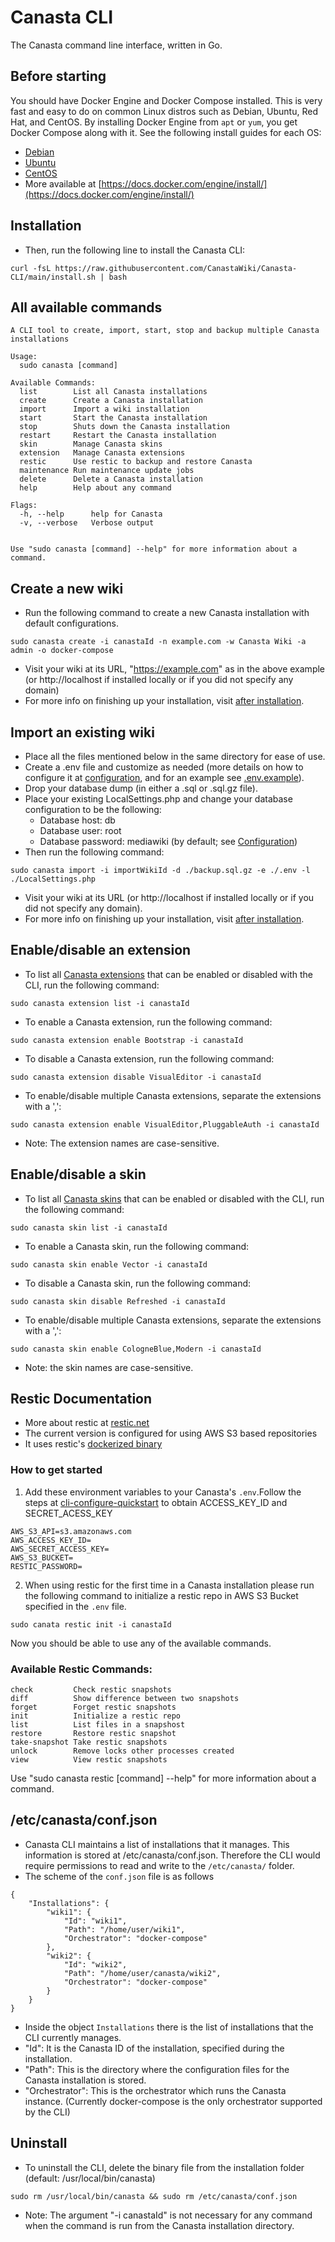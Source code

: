 # Canasta CLI
The Canasta command line interface, written in Go.

## Before starting
You should have Docker Engine and Docker Compose installed. This is very fast and easy to do on common Linux distros such as Debian, Ubuntu, Red Hat, and CentOS. By installing Docker Engine from `apt` or `yum`, you get Docker Compose along with it. See the following install guides for each OS:

* [Debian](https://docs.docker.com/engine/install/debian/)
* [Ubuntu](https://docs.docker.com/engine/install/ubuntu/)
* [CentOS](https://docs.docker.com/engine/install/centos/)
* More available at [https://docs.docker.com/engine/install/](https://docs.docker.com/engine/install/)

## Installation
* Then, run the following line to install the Canasta CLI:

```
curl -fsL https://raw.githubusercontent.com/CanastaWiki/Canasta-CLI/main/install.sh | bash
``` 

## All available commands

```
A CLI tool to create, import, start, stop and backup multiple Canasta installations

Usage:
  sudo canasta [command]

Available Commands:
  list        List all Canasta installations
  create      Create a Canasta installation
  import      Import a wiki installation
  start       Start the Canasta installation
  stop        Shuts down the Canasta installation
  restart     Restart the Canasta installation
  skin        Manage Canasta skins
  extension   Manage Canasta extensions
  restic      Use restic to backup and restore Canasta
  maintenance Run maintenance update jobs
  delete      Delete a Canasta installation
  help        Help about any command

Flags:
  -h, --help      help for Canasta
  -v, --verbose   Verbose output


Use "sudo canasta [command] --help" for more information about a command.
```
## Create a new wiki
* Run the following command to create a new Canasta installation with default configurations.
```
sudo canasta create -i canastaId -n example.com -w Canasta Wiki -a admin -o docker-compose
```
* Visit your wiki at its URL, "https://example.com" as in the above example (or http://localhost if installed locally or if you did not specify any domain)
* For more info on finishing up your installation, visit [after installation](setup.md#after-installation).

## Import an existing wiki
* Place all the files mentioned below in the same directory for ease of use.
* Create a .env file and customize as needed (more details on how to configure it at [configuration](setup.md#configuration), and for an example see [.env.example](https://github.com/CanastaWiki/Canasta-DockerCompose/blob/main/.env.example)).
* Drop your database dump (in either a .sql or .sql.gz file).
* Place your existing LocalSettings.php and change your database configuration to be the following:
  * Database host: db
  * Database user: root
  * Database password: mediawiki (by default; see [Configuration](setup.md#configuration))
* Then run the following command:
```
sudo canasta import -i importWikiId -d ./backup.sql.gz -e ./.env -l ./LocalSettings.php  
```
* Visit your wiki at its URL (or http://localhost if installed locally or if you did not specify any domain).
* For more info on finishing up your installation, visit [after installation](setup.md#after-installation).

## Enable/disable an extension
* To list all [Canasta extensions](https://canasta.wiki/documentation/#extensions-included-in-canasta) that can be enabled or disabled with the CLI, run the following command:
```
sudo canasta extension list -i canastaId
```
* To enable a Canasta extension, run the following command:
```
sudo canasta extension enable Bootstrap -i canastaId
```
* To disable a Canasta extension, run the following command:
```
sudo canasta extension disable VisualEditor -i canastaId
```
* To enable/disable multiple Canasta extensions, separate the extensions with a ',':
```
sudo canasta extension enable VisualEditor,PluggableAuth -i canastaId
```
* Note: The extension names are case-sensitive.


## Enable/disable a skin
* To list all [Canasta skins](https://canasta.wiki/documentation/#skins-included-in-canasta) that can be enabled or disabled with the CLI, run the following command:
```
sudo canasta skin list -i canastaId
```
* To enable a Canasta skin, run the following command:
```
sudo canasta skin enable Vector -i canastaId
```
* To disable a Canasta skin, run the following command:
```
sudo canasta skin disable Refreshed -i canastaId
```
* To enable/disable multiple Canasta extensions, separate the extensions with a ',':
```
sudo canasta skin enable CologneBlue,Modern -i canastaId
```
* Note: the skin names are case-sensitive.

## Restic Documentation
* More about restic at [restic.net](https://restic.net)
* The current version is configured for using AWS S3 based repositories
* It uses restic's [dockerized binary](https://hub.docker.com/r/restic/restic)

### How to get started
1. Add these environment variables to your Canasta's `.env`.Follow the steps at [cli-configure-quickstart](https://docs.aws.amazon.com/cli/latest/userguide/cli-configure-quickstart.html#cli-configure-quickstart-creds-create) to obtain ACCESS_KEY_ID and SECRET_ACESS_KEY
```
AWS_S3_API=s3.amazonaws.com
AWS_ACCESS_KEY_ID=
AWS_SECRET_ACCESS_KEY=
AWS_S3_BUCKET=
RESTIC_PASSWORD=
```
2. When using restic for the first time in a Canasta installation please run the following command to initialize a restic repo in AWS S3 Bucket specified in the `.env` file.
```
sudo canata restic init -i canastaId
```
Now you should be able to use any of the available commands.

### Available Restic Commands:
  ```
  check         Check restic snapshots
  diff          Show difference between two snapshots
  forget        Forget restic snapshots
  init          Initialize a restic repo
  list          List files in a snapshost
  restore       Restore restic snapshot
  take-snapshot Take restic snapshots
  unlock        Remove locks other processes created
  view          View restic snapshots
  ```
Use "sudo canasta restic [command] --help" for more information about a command.

## /etc/canasta/conf.json
* Canasta CLI maintains a list of installations that it manages. This information is stored at /etc/canasta/conf.json. Therefore the CLI would require permissions to read and write to the `/etc/canasta/` folder.
* The scheme of the `conf.json` file is as follows
```
{
	"Installations": {
		"wiki1": {
			"Id": "wiki1",
			"Path": "/home/user/wiki1",
			"Orchestrator": "docker-compose"
		},
		"wiki2": {
			"Id": "wiki2",
			"Path": "/home/user/canasta/wiki2",
			"Orchestrator": "docker-compose"
		}
	}
}
```
* Inside the object `Installations` there is the list of installations that the CLI currently manages.
* "Id": It is the Canasta ID of the installation, specified during the installation.
* "Path": This is the directory where the configuration files for the Canasta installation is stored.
* "Orchestrator": This is the orchestrator which runs the Canasta instance. (Currently docker-compose is the only orchestrator supported by the CLI)

## Uninstall
* To uninstall the CLI, delete the binary file from the installation folder (default: /usr/local/bin/canasta)
```
sudo rm /usr/local/bin/canasta && sudo rm /etc/canasta/conf.json
```
* Note: The argument "-i canastaId" is not necessary for any command when the command is run from the Canasta installation directory.
